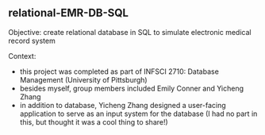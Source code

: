 ## relational-EMR-DB-SQL

Objective: create relational database in SQL to simulate electronic medical record system

Context: 
- this project was completed as part of INFSCI 2710: Database Management (University of Pittsburgh) 
- besides myself, group members included Emily Conner and Yicheng Zhang
- in addition to database, Yicheng Zhang designed a user-facing application to serve as an input system for the database (I had no part in this, but thought it was a cool thing to share!)
